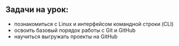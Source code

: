 ## Задачи на урок:
- познакомиться с Linux и интерфейсом командной строки (CLI)
- освоить базовый порядок работы с Git и GitHub
- научиться выгружать проекты на GitHub